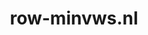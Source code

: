 ---
layout: post
title:  "row-minvws.nl"
internal_url:  "/dutchgov/row-minvws.nl.html"
categories: dutchgov
---